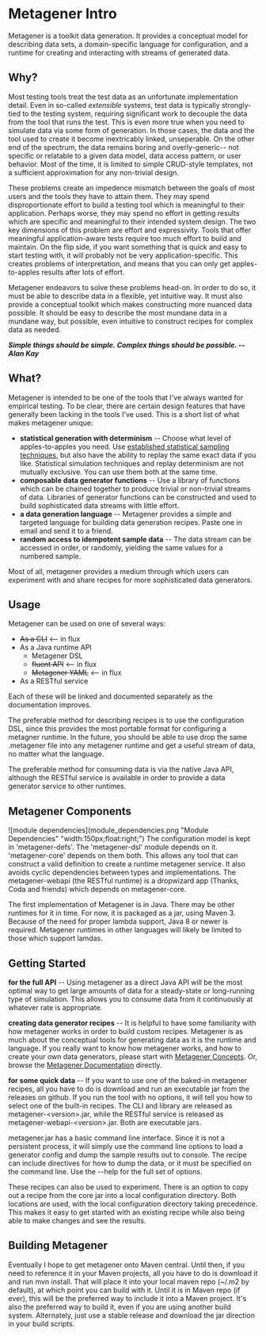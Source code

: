 Metagener Intro
===============

Metagener is a toolkit data generation. It provides a conceptual model for describing data sets, a domain-specific language for configuration, and a runtime for creating and interacting with streams of generated data.

## Why?

Most testing tools treat the test data as an unfortunate implementation detail. Even in so-called _extensible_ systems, test data is typically strongly-tied to the testing system, requiring significant work to decouple the data from the tool that runs the test. This is even more true when you need to simulate data via some form of generation. In those cases, the data and the tool used to create it become inextricably linked, unseperable. On the other end of the spectrum, the data remains boring and overly-generic-- not specific or relatable to a given data model, data access pattern, or user behavior. Most of the time, it is limited to simple CRUD-style templates, not a sufficient approximation for any non-trivial design.

These problems create an impedence mismatch between the goals of most users and the tools they have to attain them. They may spend disproportionate effort to build a testing tool which is meaningful to their application. Perhaps worse, they may spend no effort in getting results which are specific and meaningful to their intended system design. The two key dimensions of this problem are effort and expressivity. Tools that offer meaningful application-aware tests require too much effort to build and maintain. On the flip side, if you want something that is quick and easy to start testing with, it will probably not be very application-specific. This creates problems of interpretation, and means that you can only get apples-to-apples results after lots of effort.

Metagener endeavors to solve these problems head-on. In order to do so, it must be able to describe data in a flexible, yet intuitive way. It must also provide a conceptual toolkit which makes constructing more nuanced data possible. It should be easy to describe the most mundane data in a mundane way, but possible, even intuitive to construct recipes for complex data as needed.

___Simple things should be simple. Complex things should be possible. -- Alan Kay___

## What?

Metagener is intended to be one of the tools that I've always wanted for empirical testing. To be clear, there are certain design features that have generally been lacking in the tools I've used. This is a short list of what makes metagener unique:

* __statistical generation with determinism__ -- Choose what level of apples-to-apples you need. Use [established statistical sampling techniques](http://en.wikipedia.org/wiki/Inverse_transform_sampling), but also have the ability to replay the same exact data if you like. Statistical simulation techniques and replay determinism are not mutually exclusive. You can use them both at the same time.
* __composable data generator functions__ -- Use a library of functions which can be chained together to produce trivial or non-trivial streams of data. Libraries of generator functions can be constructed and used to build sophisticated data streams with little effort.
* __a data generation language__ -- Metagener provides a simple and targeted language for building data generation recipes. Paste one in email and send it to a friend.
* __random access to idempotent sample data__ -- The data stream can be accessed in order, or randomly, yielding the same values for a numbered sample.

Most of all, metagener provides a medium through which users can experiment with and share recipes for more sophisticated data generators.

## Usage

Metagener can be used on one of several ways:
* <s>As a CLI</s> <-- in flux
* As a Java runtime API
  * Metagener DSL
  * <s>fluent API</s> <-- in flux
  * <s>Metagener YAML</s> <-- in flux
* As a RESTful service

Each of these will be linked and documented separately as the documentation improves.

The preferable method for describing recipes is to use the configuration DSL, since this provides the most portable format for configuring a metagner runtime. In the future, you should be able to use drop the same .metagener file into any metagener runtime and get a useful stream of data, no matter what the language.

The preferable method for consuming data is via the native Java API, although the RESTful service is available in order to provide a data generator service to other runtimes.

## Metagener Components

![module dependencies](module_dependencies.png "Module Dependencies" "width:150px;float:right;") The configuration model is kept in 'metagener-defs'. The 'metagener-dsl' module depends on it. 'metagener-core' depends on them both. This allows any tool that can construct a valid definition to create a runtime metagener service. It also avoids cyclic dependencies between types and implementations. The metagener-webapi (the RESTful runtime) is a dropwizard app (Thanks, Coda and friends) which depends on metagener-core.

The first implementation of Metagener is in Java. There may be other runtimes for it in time. For now, it is packaged as a jar, using Maven 3. Because of the need for proper lambda support, Java 8 or newer is required. Metagener runtimes in other languages will likely be limited to those which support lamdas.


## Getting Started

__for the full API__ -- Using metagener as a direct Java API will be the most optimal way to get large amounts of data for a steady-state or long-running type of simulation. This allows you to consume data from it continuously at whatever rate is appropriate.

__creating data generator recipes__ -- It is helpful to have some familiarity with how metagener works in order to build custom recipes. Metagener is as much about the conceptual tools for generating data as it is the runtime and language. If you really want to know how metagener works, and how to create your own data generators, please start with [Metagener Concepts](metagener_concepts.md). Or, browse the [Metagener Documentation](metagener_documentation.md) directly.

__for some quick data__ -- If you want to use one of the baked-in metagener recipes, all you have to do is download and run an executable jar from the releases on github. If you run the tool with no options, it will tell you how to select one of the built-in recipes. The CLI and library are released  as metagener-&lt;version&gt;.jar, while the RESTful service is released as metagener-webapi-&lt;version&gt;.jar. Both are executable jars.

metagener.jar has a basic command line interface. Since it is not a persistent process, it will simply use the command line options to load a generator config and dump the sample results out to console. The recipe can include directives for how to dump the data, or it must be specified on the command line. Use the --help for the full set of options.

These recipes can also be used to experiment. There is an option to copy out a recipe from the core jar into a local configuration directory. Both locations are used, with the local configuration directory taking precedence. This makes it easy to get started with an existing recipe while also being able to make changes and see the results.


## Building Metagener

Eventually I hope to get metagener onto Maven central. Until then, if you need to reference it in your Maven projects, all you have to do is download it and run mvn install. That will place it into your local maven repo (~/.m2 by default), at which point you can build with it. Until it is in Maven repo (if ever), this will be the preferred way to include it into a Maven project. It's also the preferred way to build it, even if you are using another build system. Alternately, just use a stable release and download the jar direction in your build scripts.



